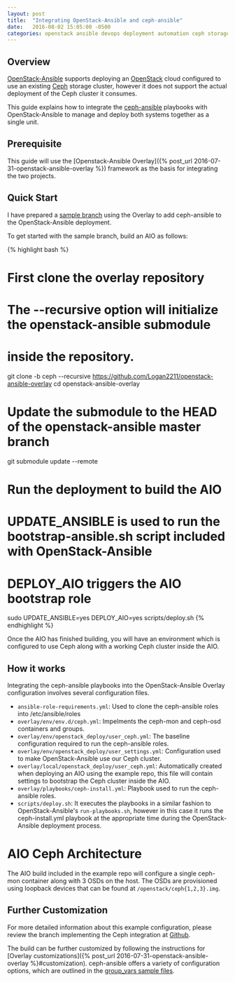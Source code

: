 ```yaml
---
layout: post
title:  "Integrating OpenStack-Ansible and ceph-ansible"
date:   2016-08-02 15:05:00 -0500
categories: openstack ansible devops deployment automation ceph storage
---
```


## Overview

[OpenStack-Ansible](http://docs.openstack.org/developer/openstack-ansible/index.html)
supports deploying an [OpenStack](https://www.openstack.org) cloud configured to
use an existing [Ceph](https://ceph.com) storage cluster, however it does not
support the actual deployment of the Ceph cluster it consumes.

This guide explains how to integrate the
[ceph-ansible](https://github.com/ceph/ceph-ansible) playbooks with
OpenStack-Ansible to manage and deploy both systems together as a single unit.

## Prerequisite

This guide will use the
[Openstack-Ansible Overlay]({% post_url 2016-07-31-openstack-ansible-overlay %})
framework as the basis for integrating the two projects.

## Quick Start

I have prepared a
[sample branch](https://github.com/logan2211/openstack-ansible-overlay/tree/ceph)
using the Overlay to add ceph-ansible to the OpenStack-Ansible deployment.

To get started with the sample branch, build an AIO as follows:

{% highlight bash %}
# First clone the overlay repository
# The --recursive option will initialize the openstack-ansible submodule
# inside the repository.
git clone -b ceph --recursive https://github.com/Logan2211/openstack-ansible-overlay
cd openstack-ansible-overlay

# Update the submodule to the HEAD of the openstack-ansible master branch
git submodule update --remote

# Run the deployment to build the AIO
# UPDATE_ANSIBLE is used to run the bootstrap-ansible.sh script included with OpenStack-Ansible
# DEPLOY_AIO triggers the AIO bootstrap role
sudo UPDATE_ANSIBLE=yes DEPLOY_AIO=yes scripts/deploy.sh
{% endhighlight %}

Once the AIO has finished building, you will have an environment which is
configured to use Ceph along with a working Ceph cluster inside the AIO.

## How it works

Integrating the ceph-ansible playbooks into the OpenStack-Ansible Overlay
configuration involves several configuration files.

* `ansible-role-requirements.yml`: Used to clone the ceph-ansible roles into
  /etc/ansible/roles
* `overlay/env/env.d/ceph.yml`: Impelments the ceph-mon and ceph-osd containers
  and groups.
* `overlay/env/openstack_deploy/user_ceph.yml`: The baseline configuration
  required to run the ceph-ansible roles.
* `overlay/env/openstack_deploy/user_settings.yml`: Configuration used to
  make OpenStack-Ansible use our Ceph cluster.
* `overlay/local/openstack_deploy/user_ceph.yml`: Automatically created when
  deploying an AIO using the example repo, this file will contain settings to
  bootstrap the Ceph cluster inside the AIO.
* `overlay/playbooks/ceph-install.yml`: Playbook used to run the ceph-ansible
  roles.
* `scripts/deploy.sh`: It executes the playbooks in a similar fashion to
  OpenStack-Ansible's `run-playbooks.sh`, however in this case it runs the
  ceph-install.yml playbook at the appropriate time during the OpenStack-Ansible
  deployment process.

# AIO Ceph Architecture

The AIO build included in the example repo will configure a single ceph-mon
container along with 3 OSDs on the host. The OSDs are provisioned using loopback
devices that can be found at `/openstack/ceph{1,2,3}.img`.

## Further Customization

For more detailed information about this example configuration, please review
the branch implementing the Ceph integration at
[Github](https://github.com/Logan2211/openstack-ansible-overlay/compare/ceph).

The build can be further customized by following the instructions for
[Overlay customizations]({% post_url 2016-07-31-openstack-ansible-overlay %}#customization).
ceph-ansible offers a variety of configuration options, which are outlined in
the [group_vars sample files](https://github.com/ceph/ceph-ansible/tree/master/group_vars).
